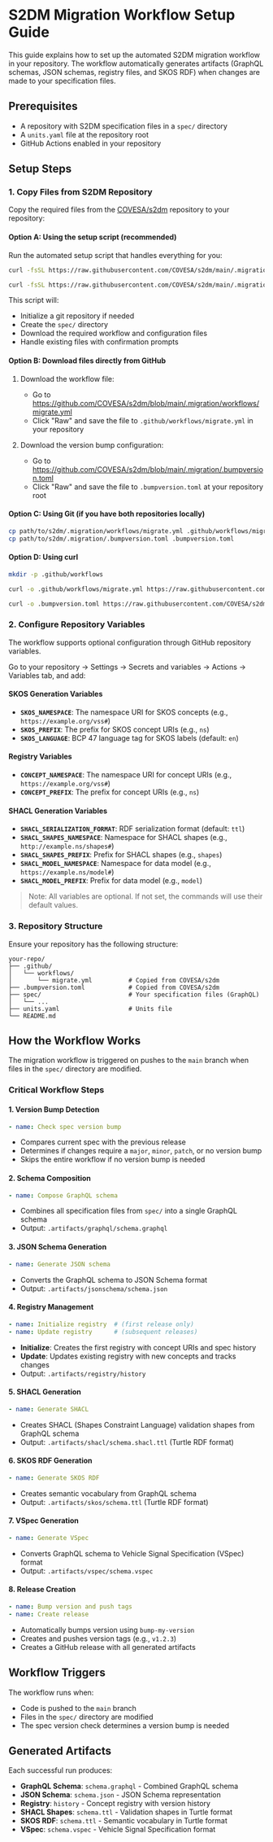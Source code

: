 # S2DM Migration Workflow Setup Guide

This guide explains how to set up the automated S2DM migration workflow in your repository. The workflow automatically generates artifacts (GraphQL schemas, JSON schemas, registry files, and SKOS RDF) when changes are made to your specification files.

## Prerequisites

- A repository with S2DM specification files in a `spec/` directory
- A `units.yaml` file at the repository root
- GitHub Actions enabled in your repository

## Setup Steps

### 1. Copy Files from S2DM Repository

Copy the required files from the [COVESA/s2dm](https://github.com/COVESA/s2dm) repository to your repository:

#### Option A: Using the setup script (recommended)

Run the automated setup script that handles everything for you:

```bash
curl -fsSL https://raw.githubusercontent.com/COVESA/s2dm/main/.migration/setup-repository.sh | bash

curl -fsSL https://raw.githubusercontent.com/COVESA/s2dm/main/.migration/setup-repository.sh | bash -s -- --directory /path/to/your/project
```

This script will:

- Initialize a git repository if needed
- Create the `spec/` directory
- Download the required workflow and configuration files
- Handle existing files with confirmation prompts

#### Option B: Download files directly from GitHub

1. Download the workflow file:
   - Go to https://github.com/COVESA/s2dm/blob/main/.migration/workflows/migrate.yml
   - Click "Raw" and save the file to `.github/workflows/migrate.yml` in your repository

2. Download the version bump configuration:
   - Go to https://github.com/COVESA/s2dm/blob/main/.migration/.bumpversion.toml
   - Click "Raw" and save the file to `.bumpversion.toml` at your repository root

#### Option C: Using Git (if you have both repositories locally)

```bash
cp path/to/s2dm/.migration/workflows/migrate.yml .github/workflows/migrate.yml
cp path/to/s2dm/.migration/.bumpversion.toml .bumpversion.toml
```

#### Option D: Using curl

```bash
mkdir -p .github/workflows

curl -o .github/workflows/migrate.yml https://raw.githubusercontent.com/COVESA/s2dm/main/.migration/workflows/migrate.yml

curl -o .bumpversion.toml https://raw.githubusercontent.com/COVESA/s2dm/main/.migration/.bumpversion.toml
```

### 2. Configure Repository Variables

The workflow supports optional configuration through GitHub repository variables.

Go to your repository → Settings → Secrets and variables → Actions → Variables tab, and add:

#### SKOS Generation Variables

- **`SKOS_NAMESPACE`**: The namespace URI for SKOS concepts (e.g., `https://example.org/vss#`)
- **`SKOS_PREFIX`**: The prefix for SKOS concept URIs (e.g., `ns`)
- **`SKOS_LANGUAGE`**: BCP 47 language tag for SKOS labels (default: `en`)

#### Registry Variables

- **`CONCEPT_NAMESPACE`**: The namespace URI for concept URIs (e.g., `https://example.org/vss#`)
- **`CONCEPT_PREFIX`**: The prefix for concept URIs (e.g., `ns`)

#### SHACL Generation Variables

- **`SHACL_SERIALIZATION_FORMAT`**: RDF serialization format (default: `ttl`)
- **`SHACL_SHAPES_NAMESPACE`**: Namespace for SHACL shapes (e.g., `http://example.ns/shapes#`)
- **`SHACL_SHAPES_PREFIX`**: Prefix for SHACL shapes (e.g., `shapes`)
- **`SHACL_MODEL_NAMESPACE`**: Namespace for data model (e.g., `https://example.ns/model#`)
- **`SHACL_MODEL_PREFIX`**: Prefix for data model (e.g., `model`)

> Note: All variables are optional. If not set, the commands will use their default values.

### 3. Repository Structure

Ensure your repository has the following structure:

```plain
your-repo/
├── .github/
│   └── workflows/
│       └── migrate.yml          # Copied from COVESA/s2dm
├── .bumpversion.toml            # Copied from COVESA/s2dm
├── spec/                        # Your specification files (GraphQL)
│   └── ...
├── units.yaml                   # Units file
└── README.md
```

## How the Workflow Works

The migration workflow is triggered on pushes to the `main` branch when files in the `spec/` directory are modified.

### Critical Workflow Steps

#### 1. Version Bump Detection

```yaml
- name: Check spec version bump
```

- Compares current spec with the previous release
- Determines if changes require a `major`, `minor`, `patch`, or no version bump
- Skips the entire workflow if no version bump is needed

#### 2. Schema Composition

```yaml
- name: Compose GraphQL schema
```

- Combines all specification files from `spec/` into a single GraphQL schema
- Output: `.artifacts/graphql/schema.graphql`

#### 3. JSON Schema Generation

```yaml
- name: Generate JSON schema
```

- Converts the GraphQL schema to JSON Schema format
- Output: `.artifacts/jsonschema/schema.json`

#### 4. Registry Management

```yaml
- name: Initialize registry  # (first release only)
- name: Update registry      # (subsequent releases)
```

- **Initialize**: Creates the first registry with concept URIs and spec history
- **Update**: Updates existing registry with new concepts and tracks changes
- Output: `.artifacts/registry/history`

#### 5. SHACL Generation

```yaml
- name: Generate SHACL
```

- Creates SHACL (Shapes Constraint Language) validation shapes from GraphQL schema
- Output: `.artifacts/shacl/schema.shacl.ttl` (Turtle RDF format)

#### 6. SKOS RDF Generation

```yaml
- name: Generate SKOS RDF
```

- Creates semantic vocabulary from GraphQL schema
- Output: `.artifacts/skos/schema.ttl` (Turtle RDF format)

#### 7. VSpec Generation

```yaml
- name: Generate VSpec
```

- Converts GraphQL schema to Vehicle Signal Specification (VSpec) format
- Output: `.artifacts/vspec/schema.vspec`

#### 8. Release Creation

```yaml
- name: Bump version and push tags
- name: Create release
```

- Automatically bumps version using `bump-my-version`
- Creates and pushes version tags (e.g., `v1.2.3`)
- Creates a GitHub release with all generated artifacts

## Workflow Triggers

The workflow runs when:

- Code is pushed to the `main` branch
- Files in the `spec/` directory are modified
- The spec version check determines a version bump is needed

## Generated Artifacts

Each successful run produces:

- **GraphQL Schema**: `schema.graphql` - Combined GraphQL schema
- **JSON Schema**: `schema.json` - JSON Schema representation
- **Registry**: `history` - Concept registry with version history
- **SHACL Shapes**: `schema.ttl` - Validation shapes in Turtle format
- **SKOS RDF**: `schema.ttl` - Semantic vocabulary in Turtle format
- **VSpec**: `schema.vspec` - Vehicle Signal Specification format
